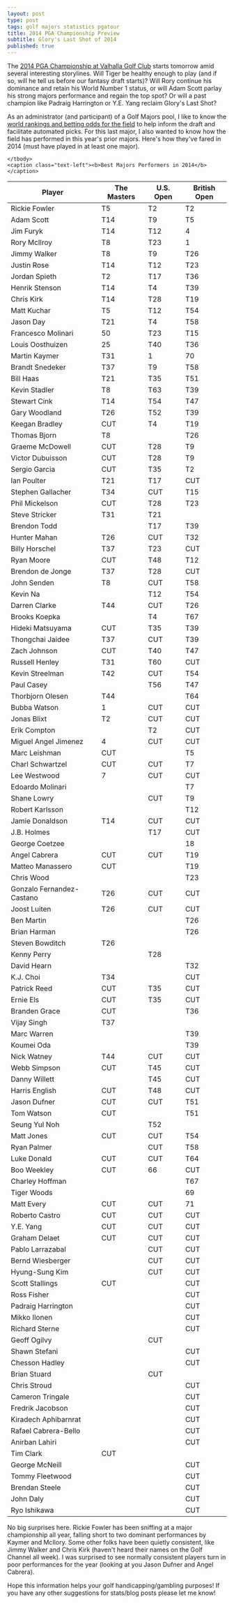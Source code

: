 ```yaml
---
layout: post
type: post
tags: golf majors statistics pgatour
title: 2014 PGA Championship Preview
subtitle: Glory's Last Shot of 2014
published: true
---
```


The [2014 PGA Championship at Valhalla Golf Club](http://www.pga.com/pgachampionship/) starts tomorrow amid several interesting storylines.  Will Tiger be healthy enough to play (and if so, will he tell us before our fantasy draft starts)?  Will Rory continue his dominance and retain his World Number 1 status, or will Adam Scott parlay his strong majors performance and regain the top spot?  Or will a past champion like Padraig Harrington or Y.E. Yang reclaim Glory's Last Shot?

As an administrator (and participant) of a Golf Majors pool, I like to know the [world rankings and betting odds for the field](http://www.swingstats.com/majors/draft) to help inform the draft and facilitate automated picks.  For this last major, I also wanted to know how the field has performed in this year's prior majors.  Here's how they've fared in 2014 (must have played in at least one major).

<table class="ui striped compact table">
	<thead>
		<tr>
			<th>Player</th>
			<th>The Masters</th>
			<th>U.S. Open</th>
			<th>British Open</th>
		</tr>			
	</thead>
	<tbody>
<tr><td>Rickie Fowler</td>	<td>T5</td>	<td>T2</td>	<td>T2</td></tr>
<tr><td>Adam Scott</td>	<td>T14</td>	<td>T9</td>	<td>T5</td></tr>
<tr><td>Jim Furyk</td>	<td>T14</td>	<td>T12</td>	<td>4</td></tr>
<tr><td>Rory McIlroy</td>	<td>T8</td>	<td>T23</td>	<td>1</td></tr>
<tr><td>Jimmy Walker</td>	<td>T8</td>	<td>T9</td>	<td>T26</td></tr>
<tr><td>Justin Rose</td>	<td>T14</td>	<td>T12</td>	<td>T23</td></tr>
<tr><td>Jordan Spieth</td>	<td>T2</td>	<td>T17</td>	<td>T36</td></tr>
<tr><td>Henrik Stenson</td>	<td>T14</td>	<td>T4</td>	<td>T39</td></tr>
<tr><td>Chris Kirk</td>	<td>T14</td>	<td>T28</td>	<td>T19</td></tr>
<tr><td>Matt Kuchar</td>	<td>T5</td>	<td>T12</td>	<td>T54</td></tr>
<tr><td>Jason Day</td>	<td>T21</td>	<td>T4</td>	<td>T58</td></tr>
<tr><td>Francesco Molinari</td>	<td>50</td>	<td>T23</td>	<td>T15</td></tr>
<tr><td>Louis Oosthuizen</td>	<td>25</td>	<td>T40</td>	<td>T36</td></tr>
<tr><td>Martin Kaymer</td>	<td>T31</td>	<td>1</td>	<td>70</td></tr>
<tr><td>Brandt Snedeker</td>	<td>T37</td>	<td>T9</td>	<td>T58</td></tr>
<tr><td>Bill Haas</td>	<td>T21</td>	<td>T35</td>	<td>T51</td></tr>
<tr><td>Kevin Stadler</td>	<td>T8</td>	<td>T63</td>	<td>T39</td></tr>
<tr><td>Stewart Cink</td>	<td>T14</td>	<td>T54</td>	<td>T47</td></tr>
<tr><td>Gary Woodland</td>	<td>T26</td>	<td>T52</td>	<td>T39</td></tr>
<tr><td>Keegan Bradley</td>	<td>CUT</td>	<td>T4</td>	<td>T19</td></tr>
<tr><td>Thomas Bjorn</td>	<td>T8</td>	<td></td>	<td>T26</td></tr>
<tr><td>Graeme McDowell</td>	<td>CUT</td>	<td>T28</td>	<td>T9</td></tr>
<tr><td>Victor Dubuisson</td>	<td>CUT</td>	<td>T28</td>	<td>T9</td></tr>
<tr><td>Sergio Garcia</td>	<td>CUT</td>	<td>T35</td>	<td>T2</td></tr>
<tr><td>Ian Poulter</td>	<td>T21</td>	<td>T17</td>	<td>CUT</td></tr>
<tr><td>Stephen Gallacher</td>	<td>T34</td>	<td>CUT</td>	<td>T15</td></tr>
<tr><td>Phil Mickelson</td>	<td>CUT</td>	<td>T28</td>	<td>T23</td></tr>
<tr><td>Steve Stricker</td>	<td>T31</td>	<td>T21</td>	<td></td></tr>
<tr><td>Brendon Todd</td>	<td></td>	<td>T17</td>	<td>T39</td></tr>
<tr><td>Hunter Mahan</td>	<td>T26</td>	<td>CUT</td>	<td>T32</td></tr>
<tr><td>Billy Horschel</td>	<td>T37</td>	<td>T23</td>	<td>CUT</td></tr>
<tr><td>Ryan Moore</td>	<td>CUT</td>	<td>T48</td>	<td>T12</td></tr>
<tr><td>Brendon de Jonge</td>	<td>T37</td>	<td>T28</td>	<td>CUT</td></tr>
<tr><td>John Senden</td>	<td>T8</td>	<td>CUT</td>	<td>T58</td></tr>
<tr><td>Kevin Na</td>	<td></td>	<td>T12</td>	<td>T54</td></tr>
<tr><td>Darren Clarke</td>	<td>T44</td>	<td>CUT</td>	<td>T26</td></tr>
<tr><td>Brooks Koepka</td>	<td></td>	<td>T4</td>	<td>T67</td></tr>
<tr><td>Hideki Matsuyama</td>	<td>CUT</td>	<td>T35</td>	<td>T39</td></tr>
<tr><td>Thongchai Jaidee</td>	<td>T37</td>	<td>CUT</td>	<td>T39</td></tr>
<tr><td>Zach Johnson</td>	<td>CUT</td>	<td>T40</td>	<td>T47</td></tr>
<tr><td>Russell Henley</td>	<td>T31</td>	<td>T60</td>	<td>CUT</td></tr>
<tr><td>Kevin Streelman</td>	<td>T42</td>	<td>CUT</td>	<td>T54</td></tr>
<tr><td>Paul Casey</td>	<td></td>	<td>T56</td>	<td>T47</td></tr>
<tr><td>Thorbjorn Olesen</td>	<td>T44</td>	<td></td>	<td>T64</td></tr>
<tr><td>Bubba Watson</td>	<td>1</td>	<td>CUT</td>	<td>CUT</td></tr>
<tr><td>Jonas Blixt</td>	<td>T2</td>	<td>CUT</td>	<td>CUT</td></tr>
<tr><td>Erik Compton</td>	<td></td>	<td>T2</td>	<td>CUT</td></tr>
<tr><td>Miguel Angel Jimenez</td>	<td>4</td>	<td>CUT</td>	<td>CUT</td></tr>
<tr><td>Marc Leishman</td>	<td>CUT</td>	<td></td>	<td>T5</td></tr>
<tr><td>Charl Schwartzel</td>	<td>CUT</td>	<td>CUT</td>	<td>T7</td></tr>
<tr><td>Lee Westwood</td>	<td>7</td>	<td>CUT</td>	<td>CUT</td></tr>
<tr><td>Edoardo Molinari</td>	<td></td>	<td></td>	<td>T7</td></tr>
<tr><td>Shane Lowry</td>	<td></td>	<td>CUT</td>	<td>T9</td></tr>
<tr><td>Robert Karlsson</td>	<td></td>	<td></td>	<td>T12</td></tr>
<tr><td>Jamie Donaldson</td>	<td>T14</td>	<td>CUT</td>	<td>CUT</td></tr>
<tr><td>J.B. Holmes</td>	<td></td>	<td>T17</td>	<td>CUT</td></tr>
<tr><td>George Coetzee</td>	<td></td>	<td></td>	<td>18</td></tr>
<tr><td>Angel Cabrera</td>	<td>CUT</td>	<td>CUT</td>	<td>T19</td></tr>
<tr><td>Matteo Manassero</td>	<td>CUT</td>	<td></td>	<td>T19</td></tr>
<tr><td>Chris Wood</td>	<td></td>	<td></td>	<td>T23</td></tr>
<tr><td>Gonzalo Fernandez-Castano</td>	<td>T26</td>	<td>CUT</td>	<td>CUT</td></tr>
<tr><td>Joost Luiten</td>	<td>T26</td>	<td>CUT</td>	<td>CUT</td></tr>
<tr><td>Ben Martin</td>	<td></td>	<td></td>	<td>T26</td></tr>
<tr><td>Brian Harman</td>	<td></td>	<td></td>	<td>T26</td></tr>
<tr><td>Steven Bowditch</td>	<td>T26</td>	<td></td>	<td></td></tr>
<tr><td>Kenny Perry</td>	<td></td>	<td>T28</td>	<td></td></tr>
<tr><td>David Hearn</td>	<td></td>	<td></td>	<td>T32</td></tr>
<tr><td>K.J. Choi</td>	<td>T34</td>	<td></td>	<td>CUT</td></tr>
<tr><td>Patrick Reed</td>	<td>CUT</td>	<td>T35</td>	<td>CUT</td></tr>
<tr><td>Ernie Els</td>	<td>CUT</td>	<td>T35</td>	<td>CUT</td></tr>
<tr><td>Branden Grace</td>	<td>CUT</td>	<td></td>	<td>T36</td></tr>
<tr><td>Vijay Singh</td>	<td>T37</td>	<td></td>	<td></td></tr>
<tr><td>Marc Warren</td>	<td></td>	<td></td>	<td>T39</td></tr>
<tr><td>Koumei Oda</td>	<td></td>	<td></td>	<td>T39</td></tr>
<tr><td>Nick Watney</td>	<td>T44</td>	<td>CUT</td>	<td>CUT</td></tr>
<tr><td>Webb Simpson</td>	<td>CUT</td>	<td>T45</td>	<td>CUT</td></tr>
<tr><td>Danny Willett</td>	<td></td>	<td>T45</td>	<td>CUT</td></tr>
<tr><td>Harris English</td>	<td>CUT</td>	<td>T48</td>	<td>CUT</td></tr>
<tr><td>Jason Dufner</td>	<td>CUT</td>	<td>CUT</td>	<td>T51</td></tr>
<tr><td>Tom Watson</td>	<td>CUT</td>	<td></td>	<td>T51</td></tr>
<tr><td>Seung Yul Noh</td>	<td></td>	<td>T52</td>	<td></td></tr>
<tr><td>Matt Jones</td>	<td>CUT</td>	<td>CUT</td>	<td>T54</td></tr>
<tr><td>Ryan Palmer</td>	<td></td>	<td>CUT</td>	<td>T58</td></tr>
<tr><td>Luke Donald</td>	<td>CUT</td>	<td>CUT</td>	<td>T64</td></tr>
<tr><td>Boo Weekley</td>	<td>CUT</td>	<td>66</td>	<td>CUT</td></tr>
<tr><td>Charley Hoffman</td>	<td></td>	<td></td>	<td>T67</td></tr>
<tr><td>Tiger Woods</td>	<td></td>	<td></td>	<td>69</td></tr>
<tr><td>Matt Every</td>	<td>CUT</td>	<td>CUT</td>	<td>71</td></tr>
<tr><td>Roberto Castro</td>	<td>CUT</td>	<td>CUT</td>	<td>CUT</td></tr>
<tr><td>Y.E. Yang</td>	<td>CUT</td>	<td>CUT</td>	<td>CUT</td></tr>
<tr><td>Graham Delaet</td>	<td>CUT</td>	<td>CUT</td>	<td>CUT</td></tr>
<tr><td>Pablo Larrazabal</td>	<td></td>	<td>CUT</td>	<td>CUT</td></tr>
<tr><td>Bernd Wiesberger</td>	<td></td>	<td>CUT</td>	<td>CUT</td></tr>
<tr><td>Hyung-Sung Kim</td>	<td></td>	<td>CUT</td>	<td>CUT</td></tr>
<tr><td>Scott Stallings</td>	<td>CUT</td>	<td></td>	<td>CUT</td></tr>
<tr><td>Ross Fisher</td>	<td></td>	<td></td>	<td>CUT</td></tr>
<tr><td>Padraig Harrington</td>	<td></td>	<td></td>	<td>CUT</td></tr>
<tr><td>Mikko Ilonen</td>	<td></td>	<td></td>	<td>CUT</td></tr>
<tr><td>Richard Sterne</td>	<td></td>	<td></td>	<td>CUT</td></tr>
<tr><td>Geoff Ogilvy</td>	<td></td>	<td>CUT</td>	<td></td></tr>
<tr><td>Shawn Stefani</td>	<td></td>	<td></td>	<td>CUT</td></tr>
<tr><td>Chesson Hadley</td>	<td></td>	<td></td>	<td>CUT</td></tr>
<tr><td>Brian Stuard</td>	<td></td>	<td>CUT</td>	<td></td></tr>
<tr><td>Chris Stroud</td>	<td></td>	<td></td>	<td>CUT</td></tr>
<tr><td>Cameron Tringale</td>	<td></td>	<td></td>	<td>CUT</td></tr>
<tr><td>Fredrik Jacobson</td>	<td></td>	<td></td>	<td>CUT</td></tr>
<tr><td>Kiradech Aphibarnrat</td>	<td></td>	<td></td>	<td>CUT</td></tr>
<tr><td>Rafael Cabrera-Bello</td>	<td></td>	<td></td>	<td>CUT</td></tr>
<tr><td>Anirban Lahiri</td>	<td></td>	<td></td>	<td>CUT</td></tr>
<tr><td>Tim Clark</td>	<td>CUT</td>	<td></td>	<td></td></tr>
<tr><td>George McNeill</td>	<td></td>	<td></td>	<td>CUT</td></tr>
<tr><td>Tommy Fleetwood</td>	<td></td>	<td></td>	<td>CUT</td></tr>
<tr><td>Brendan Steele</td>	<td></td>	<td></td>	<td>CUT</td></tr>
<tr><td>John Daly</td>	<td></td>	<td></td>	<td>CUT</td></tr>
<tr><td>Ryo Ishikawa</td>	<td></td>	<td></td>	<td>CUT</td></tr>

	</tbody>
	<caption class="text-left"><b>Best Majors Performers in 2014</b></caption>
</table>

No big surprises here.  Rickie Fowler has been sniffing at a major championship all year, falling short to two dominant performances by Kaymer and McIlory.  Some other folks have been quietly consistent, like Jimmy Walker and Chris Kirk (haven't heard their names on the Golf Channel all week).  I was surprised to see normally consistent players turn in poor performances for the year (looking at you Jason Dufner and Angel Cabrera).

Hope this information helps your golf handicapping/gambling purposes!  If you have any other suggestions for stats/blog posts please let me know!
